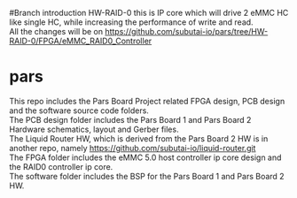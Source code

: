 #Branch introduction
HW-RAID-0 this is IP core which will drive 2 eMMC HC like single HC, while increasing the performance of write and read.  
All the changes will be on https://github.com/subutai-io/pars/tree/HW-RAID-0/FPGA/eMMC_RAID0_Controller

# pars
This repo includes the Pars Board Project related FPGA design, PCB design and the software source code folders.  
The PCB design folder includes the Pars Board 1 and Pars Board 2 Hardware schematics, layout and Gerber files.   
The Liquid Router HW, which is derived from the Pars Board 2 HW is in another repo, namely https://github.com/subutai-io/liquid-router.git   
The FPGA folder includes the eMMC 5.0 host controller ip core design and the RAID0 controller ip core.  
The software folder includes the BSP for the Pars Board 1 and Pars Board 2 HW.
